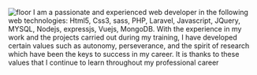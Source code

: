 ![floor](https://user-images.githubusercontent.com/70866778/200126052-58dd07e4-25af-4446-a7dd-8d157022b6cb.jpeg)
I am a passionate and experienced web developer in the following web technologies: Html5, Css3, sass, PHP, Laravel, Javascript, JQuery, MYSQL, Nodejs, expressjs, Vuejs, MongoDB. With the experience in my work and the projects carried out during my training, I have developed certain values ​​such as autonomy, perseverance, and the spirit of research which have been the keys to success in my career. It is thanks to these values ​​that I continue to learn throughout my professional career

<!---
bumlev/bumlev is a ✨ special ✨ repository because its `README.md` (this file) appears on your GitHub profile.
You can click the Preview link to take a look at your changes.
--->
